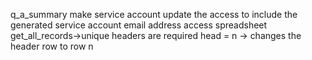 q_a_summary
make service account
update the access to include the generated service account email address
access spreadsheet
get_all_records->unique headers are required
head = n -> changes the header row to row n
